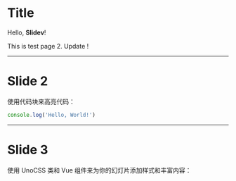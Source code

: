 # Title

Hello, **Slidev**!

This is test page 2.
Update !

---

# Slide 2

使用代码块来高亮代码：

```ts
console.log('Hello, World!')
```

---

# Slide 3

使用 UnoCSS 类和 Vue 组件来为你的幻灯片添加样式和丰富内容：

<div class="p-3">
  <Tweet id="..." />
</div>